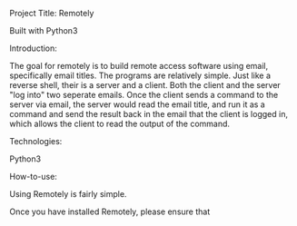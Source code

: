 Project Title: Remotely

Built with Python3

Introduction:

The goal for remotely is to build remote access software using email, specifically email titles. The programs are relatively simple. Just like a reverse shell, their is a server and a client. Both the client and the server "log into" two seperate emails. Once the client sends a command to the server via email, the server would read the email title, and run it as a command and send the result back in the email that the client is logged in, which allows the client to read the output of the command.

Technologies:

Python3


How-to-use:

Using Remotely is fairly simple.

Once you have installed Remotely, please ensure that

